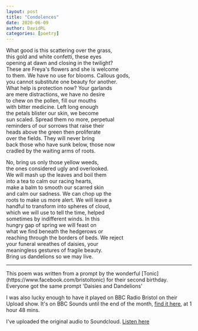 ```yaml
---
layout: post
title: "Condolences"
date: 2020-06-09
author: DavidRL
categories: [poetry]
---
```

What good is this scattering over the grass,  
this gold and white confetti, these eyes  
opening at dawn and closing in the twilight?  
These are Freya's flowers and she is welcome  
to them. We have no use for blooms. Callous gods,  
you cannot substitute one beauty for another.  
What help is protection now? Your garlands  
are mere distractions, we have no desire  
to chew on the pollen, fill our mouths  
with bitter medicine. Left long enough  
the petals blister our skin, we become  
sun scaled. Spread them no more, perpetual  
reminders of our sorrows that raise their  
heads above the green then proliferate  
over the fields. They will never bring  
back those who have sunk below, those now  
cradled by the waiting arms of roots.  

No, bring us only those yellow weeds,  
the ones considered ugly and overlooked.  
We will mash up the leaves and boil them  
into a tea to calm our racing hearts,  
make a balm to smooth our scarred skin  
and calm our sadness. We can chop up the  
roots to make us more alert. We will leave a  
handful to transform into spheres of cloud,  
which we will use to tell the time, helped  
sometimes by indifferent winds. In this  
hungry gap of spring we will feast on  
what we find beneath the hedgerows or  
reaching through the borders of beds. We reject  
your funeral wreathes of daisies, your  
meaningless gestures of fragile beauty.  
Bring us dandelions so we may live.  
<hr>
This poem was written from a prompt by the wonderful [Tonic](https://www.facebook.com/bristoltonic) for their second birthday. Everyone got the same prompt 'Daisies and Dandelions'

I was also lucky enough to have it played on BBC Radio Bristol on their Upload show. It's on BBC Sounds until the end of the month, <a href="https://www.bbc.co.uk/sounds/play/p08f8bh7">find it here</a>, at 1 hour 48 mins.

I've uploaded the original audio to Soundcloud. <a href="https://soundcloud.com/davidralphlewis/condolences">Listen here</a>
